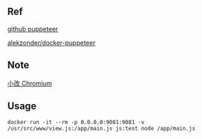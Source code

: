 ## Ref
[github puppeteer](https://github.com/GoogleChrome/puppeteer/blob/master/docs/troubleshooting.md)

[alekzonder/docker-puppeteer](https://github.com/alekzonder/docker-puppeteer)

## Note
[小改 Chromium](https://paper.seebug.org/537/)

## Usage
```
docker run -it --rm -p 0.0.0.0:9081:9081 -v /usr/src/www/view.js:/app/main.js js:test node /app/main.js
```